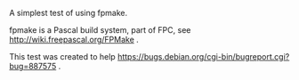 A simplest test of using fpmake.

fpmake is a Pascal build system, part of FPC, see http://wiki.freepascal.org/FPMake .

This test was created to help https://bugs.debian.org/cgi-bin/bugreport.cgi?bug=887575 .
